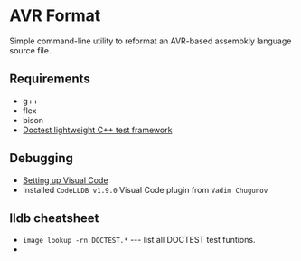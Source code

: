 # AVR Format

Simple command-line utility to reformat an AVR-based assembkly language source file.

## Requirements

* g++
* flex
* bison
* [Doctest lightweight C++ test framework](https://raw.githubusercontent.com/doctest/doctest/master/doctest/doctest.h)

## Debugging

* [Setting up Visual Code](https://code.visualstudio.com/docs/cpp/launch-json-reference)
* Installed `CodeLLDB v1.9.0` Visual Code plugin from `Vadim Chugunov`

## lldb cheatsheet

* `image lookup -rn DOCTEST.*`  --- list all DOCTEST test funtions.
*